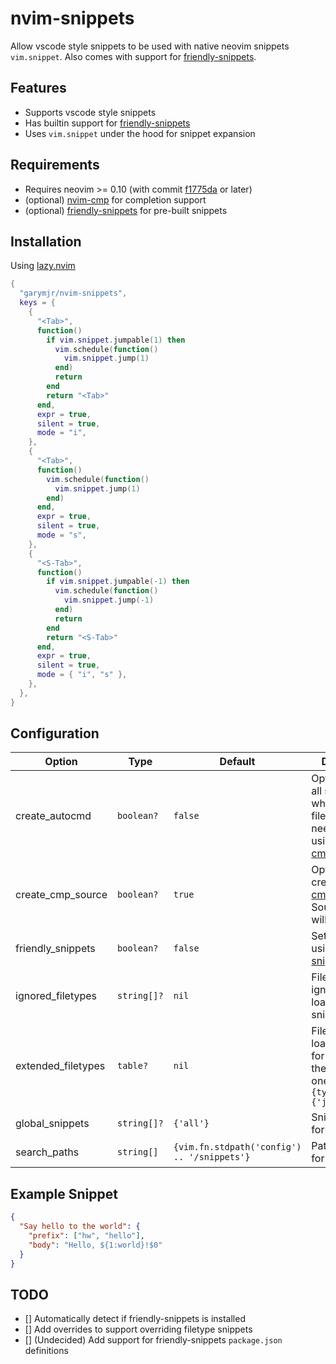 # nvim-snippets

Allow vscode style snippets to be used with native neovim snippets `vim.snippet`. Also comes with support for [friendly-snippets](https://github.com/rafamadriz/friendly-snippets).

## Features

- Supports vscode style snippets
- Has builtin support for [friendly-snippets](https://github.com/rafamadriz/friendly-snippets)
- Uses `vim.snippet` under the hood for snippet expansion

## Requirements
- Requires neovim >= 0.10 (with commit [f1775da](https://github.com/neovim/neovim/commit/f1775da07fe48da629468bcfcc2a8a6c4c3f40ed) or later)
- (optional) [nvim-cmp](https://github.com/hrsh7th/nvim-cmp) for completion support
- (optional) [friendly-snippets](https://github.com/rafamadriz/friendly-snippets) for pre-built snippets

## Installation

Using [lazy.nvim](https://github.com/folke/lazy.nvim)

```lua
{
  "garymjr/nvim-snippets",
  keys = {
    {
      "<Tab>",
      function()
        if vim.snippet.jumpable(1) then
          vim.schedule(function()
            vim.snippet.jump(1)
          end)
          return
        end
        return "<Tab>"
      end,
      expr = true,
      silent = true,
      mode = "i",
    },
    {
      "<Tab>",
      function()
        vim.schedule(function()
          vim.snippet.jump(1)
        end)
      end,
      expr = true,
      silent = true,
      mode = "s",
    },
    {
      "<S-Tab>",
      function()
        if vim.snippet.jumpable(-1) then
          vim.schedule(function()
            vim.snippet.jump(-1)
          end)
          return
        end
        return "<S-Tab>"
      end,
      expr = true,
      silent = true,
      mode = { "i", "s" },
    },
  },
}
```

## Configuration

| Option           | Type      | Default                                   | Description           |
-------------------|-----------|-------------------------------------------|------------------------
create_autocmd     | `boolean?`  | `false`                                     | Optionally load all snippets when opening a file. Only needed if not using [nvim-cmp](https://github.com/hrsh7th/nvim-cmp).
create_cmp_source  | `boolean?`  | `true`                                      | Optionally create a [nvim-cmp](https://github.com/hrsh7th/nvim-cmp) source. Source name will be `snippets`.
friendly_snippets  | `boolean?`  | `false`                                     | Set to true if using [friendly-snippets](https://github.com/rafamadriz/friendly-snippets).
ignored_filetypes  | `string[]?` | `nil`                                       | Filetypes to ignore when loading snippets.
extended_filetypes | `table?`    | `nil`                                       | Filetypes to load snippets for in addition to the default ones. `ex: {typescript = {'javascript'}}`
global_snippets    | `string[]?` | `{'all'}`                                   | Snippets to load for all filetypes.
search_paths       | `string[]`  | `{vim.fn.stdpath('config') .. '/snippets'}` | Paths to search for snippets.

## Example Snippet

```json
{
  "Say hello to the world": {
    "prefix": ["hw", "hello"],
    "body": "Hello, ${1:world}!$0"
  }
}
```

## TODO
- [] Automatically detect if friendly-snippets is installed
- [] Add overrides to support overriding filetype snippets
- [] (Undecided) Add support for friendly-snippets `package.json` definitions
